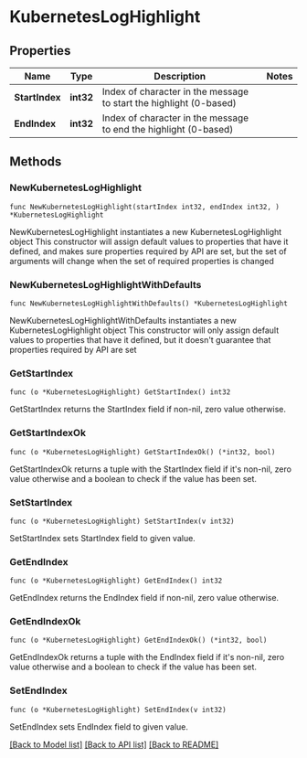 # KubernetesLogHighlight

## Properties

Name | Type | Description | Notes
------------ | ------------- | ------------- | -------------
**StartIndex** | **int32** | Index of character in the message to start the highlight (0-based) | 
**EndIndex** | **int32** | Index of character in the message to end the highlight (0-based) | 

## Methods

### NewKubernetesLogHighlight

`func NewKubernetesLogHighlight(startIndex int32, endIndex int32, ) *KubernetesLogHighlight`

NewKubernetesLogHighlight instantiates a new KubernetesLogHighlight object
This constructor will assign default values to properties that have it defined,
and makes sure properties required by API are set, but the set of arguments
will change when the set of required properties is changed

### NewKubernetesLogHighlightWithDefaults

`func NewKubernetesLogHighlightWithDefaults() *KubernetesLogHighlight`

NewKubernetesLogHighlightWithDefaults instantiates a new KubernetesLogHighlight object
This constructor will only assign default values to properties that have it defined,
but it doesn't guarantee that properties required by API are set

### GetStartIndex

`func (o *KubernetesLogHighlight) GetStartIndex() int32`

GetStartIndex returns the StartIndex field if non-nil, zero value otherwise.

### GetStartIndexOk

`func (o *KubernetesLogHighlight) GetStartIndexOk() (*int32, bool)`

GetStartIndexOk returns a tuple with the StartIndex field if it's non-nil, zero value otherwise
and a boolean to check if the value has been set.

### SetStartIndex

`func (o *KubernetesLogHighlight) SetStartIndex(v int32)`

SetStartIndex sets StartIndex field to given value.


### GetEndIndex

`func (o *KubernetesLogHighlight) GetEndIndex() int32`

GetEndIndex returns the EndIndex field if non-nil, zero value otherwise.

### GetEndIndexOk

`func (o *KubernetesLogHighlight) GetEndIndexOk() (*int32, bool)`

GetEndIndexOk returns a tuple with the EndIndex field if it's non-nil, zero value otherwise
and a boolean to check if the value has been set.

### SetEndIndex

`func (o *KubernetesLogHighlight) SetEndIndex(v int32)`

SetEndIndex sets EndIndex field to given value.



[[Back to Model list]](../README.md#documentation-for-models) [[Back to API list]](../README.md#documentation-for-api-endpoints) [[Back to README]](../README.md)


